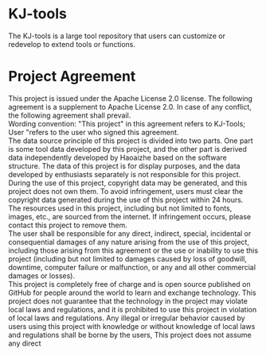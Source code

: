 # KJ-tools
The KJ-tools is a large tool repository that users can customize or redevelop to extend tools or functions.
# Project Agreement

This project is issued under the Apache License 2.0 license. The following agreement is a supplement to Apache License 2.0. In case of any conflict, the following agreement shall prevail.  
Wording convention: "This project" in this agreement refers to KJ-Tools; User "refers to the user who signed this agreement.  
The data source principle of this project is divided into two parts. One part is some tool data developed by this project, and the other part is derived data independently developed by Haoaizhe based on the software structure. The data of this project is for display purposes, and the data developed by enthusiasts separately is not responsible for this project.   
During the use of this project, copyright data may be generated, and this project does not own them. To avoid infringement, users must clear the copyright data generated during the use of this project within 24 hours.  
The resources used in this project, including but not limited to fonts, images, etc., are sourced from the internet. If infringement occurs, please contact this project to remove them.    
The user shall be responsible for any direct, indirect, special, incidental or consequential damages of any nature arising from the use of this project, including those arising from this agreement or the use or inability to use this project (including but not limited to damages caused by loss of goodwill, downtime, computer failure or malfunction, or any and all other commercial damages or losses).  
This project is completely free of charge and is open source published on GitHub for people around the world to learn and exchange technology. This project does not guarantee that the technology in the project may violate local laws and regulations, and it is prohibited to use this project in violation of local laws and regulations. Any illegal or irregular behavior caused by users using this project with knowledge or without knowledge of local laws and regulations shall be borne by the users, This project does not assume any direct
